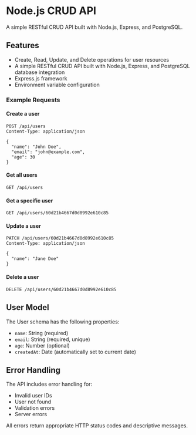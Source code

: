 # Node.js CRUD API

A simple RESTful CRUD API built with Node.js, Express, and PostgreSQL.

## Features

- Create, Read, Update, and Delete operations for user resources
- A simple RESTful CRUD API built with Node.js, Express, and PostgreSQL database integration
- Express.js framework
- Environment variable configuration


### Example Requests

#### Create a user
```
POST /api/users
Content-Type: application/json

{
  "name": "John Doe",
  "email": "john@example.com",
  "age": 30
}
```

#### Get all users
```
GET /api/users
```

#### Get a specific user
```
GET /api/users/60d21b4667d0d8992e610c85
```

#### Update a user
```
PATCH /api/users/60d21b4667d0d8992e610c85
Content-Type: application/json

{
  "name": "Jane Doe"
}
```

#### Delete a user
```
DELETE /api/users/60d21b4667d0d8992e610c85
```

## User Model

The User schema has the following properties:
- `name`: String (required)
- `email`: String (required, unique)
- `age`: Number (optional)
- `createdAt`: Date (automatically set to current date)

## Error Handling

The API includes error handling for:
- Invalid user IDs
- User not found
- Validation errors
- Server errors

All errors return appropriate HTTP status codes and descriptive messages.